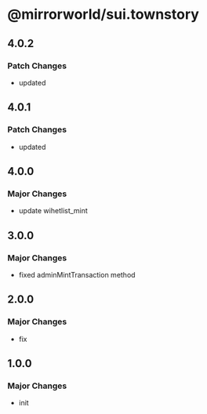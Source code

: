 # @mirrorworld/sui.townstory

## 4.0.2

### Patch Changes

- updated

## 4.0.1

### Patch Changes

- updated

## 4.0.0

### Major Changes

- update wihetlist_mint

## 3.0.0

### Major Changes

- fixed adminMintTransaction method

## 2.0.0

### Major Changes

- fix

## 1.0.0

### Major Changes

- init
